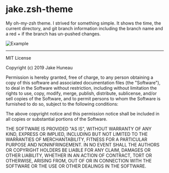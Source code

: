 # jake.zsh-theme
My oh-my-zsh theme. I strived for something simple. It shows the time, the current directory, and git branch
information including the branch name and a red + if the branch has un-pushed changes.

![Example](https://user-images.githubusercontent.com/19490643/59969576-8554de80-951e-11e9-980a-ce87bd3f55ea.png)


---
MIT License

Copyright (c) 2019 Jake Huneau

Permission is hereby granted, free of charge, to any person obtaining a copy
of this software and associated documentation files (the "Software"), to deal
in the Software without restriction, including without limitation the rights
to use, copy, modify, merge, publish, distribute, sublicense, and/or sell
copies of the Software, and to permit persons to whom the Software is
furnished to do so, subject to the following conditions:

The above copyright notice and this permission notice shall be included in all
copies or substantial portions of the Software.

THE SOFTWARE IS PROVIDED "AS IS", WITHOUT WARRANTY OF ANY KIND, EXPRESS OR
IMPLIED, INCLUDING BUT NOT LIMITED TO THE WARRANTIES OF MERCHANTABILITY,
FITNESS FOR A PARTICULAR PURPOSE AND NONINFRINGEMENT. IN NO EVENT SHALL THE
AUTHORS OR COPYRIGHT HOLDERS BE LIABLE FOR ANY CLAIM, DAMAGES OR OTHER
LIABILITY, WHETHER IN AN ACTION OF CONTRACT, TORT OR OTHERWISE, ARISING FROM,
OUT OF OR IN CONNECTION WITH THE SOFTWARE OR THE USE OR OTHER DEALINGS IN THE
SOFTWARE.
